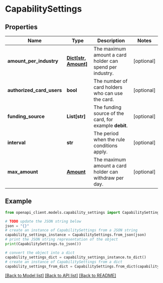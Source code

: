 # CapabilitySettings


## Properties

Name | Type | Description | Notes
------------ | ------------- | ------------- | -------------
**amount_per_industry** | [**Dict[str, Amount]**](Amount.md) | The maximum amount a card holder can spend per industry. | [optional] 
**authorized_card_users** | **bool** | The number of card holders who can use the card. | [optional] 
**funding_source** | **List[str]** | The funding source of the card, for example **debit**. | [optional] 
**interval** | **str** | The period when the rule conditions apply. | [optional] 
**max_amount** | [**Amount**](Amount.md) | The maximum amount a card holder can withdraw per day. | [optional] 

## Example

```python
from openapi_client.models.capability_settings import CapabilitySettings

# TODO update the JSON string below
json = "{}"
# create an instance of CapabilitySettings from a JSON string
capability_settings_instance = CapabilitySettings.from_json(json)
# print the JSON string representation of the object
print(CapabilitySettings.to_json())

# convert the object into a dict
capability_settings_dict = capability_settings_instance.to_dict()
# create an instance of CapabilitySettings from a dict
capability_settings_from_dict = CapabilitySettings.from_dict(capability_settings_dict)
```
[[Back to Model list]](../README.md#documentation-for-models) [[Back to API list]](../README.md#documentation-for-api-endpoints) [[Back to README]](../README.md)



